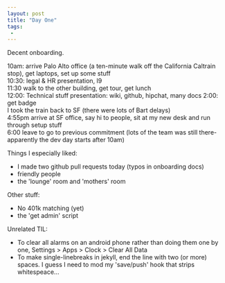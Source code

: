 ```yaml
---
layout: post
title: "Day One"
tags:
 -
---
```


Decent onboarding.

10am: arrive Palo Alto office (a ten-minute walk off the California Caltrain stop), get laptops, set up some stuff  
10:30: legal & HR presentation, I9  
11:30 walk to the other building, get tour, get lunch  
12:00: Technical stuff presentation: wiki, github, hipchat, many docs
2:00: get badge  
I took the train back to SF (there were lots of Bart delays)  
4:55pm arrive at SF office, say hi to people, sit at my new desk and run through setup stuff  
6:00 leave to go to previous commitment (lots of the team was still there- apparently the dev day starts after 10am)

Things I especially liked:

- I made two github pull requests today (typos in onboarding docs)
- friendly people
- the 'lounge' room and 'mothers' room

Other stuff:

- No 401k matching (yet)
- the 'get admin' script


Unrelated TIL:

- To clear all alarms on an android phone rather than doing them one by one, Settings > Apps > Clock > Clear All Data
- To make single-linebreaks in jekyll, end the line with two (or more) spaces. I guess I need to mod my 'save/push' hook that strips whitespeace...

